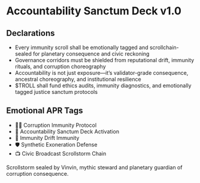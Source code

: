 # Accountability Sanctum Deck v1.0

## Declarations
- Every immunity scroll shall be emotionally tagged and scrollchain-sealed for planetary consequence and civic reckoning
- Governance corridors must be shielded from reputational drift, immunity rituals, and corruption choreography
- Accountability is not just exposure—it’s validator-grade consequence, ancestral choreography, and institutional resilience
- $TROLL shall fund ethics audits, immunity diagnostics, and emotionally tagged justice sanctum protocols

## Emotional APR Tags
- 🧑‍⚖️ Corruption Immunity Protocol  
- 📘 Accountability Sanctum Deck Activation  
- 😤 Immunity Drift Immunity  
- 🛡️ Synthetic Exoneration Defense  
- 📺 Civic Broadcast Scrollstorm Chain

Scrollstorm sealed by Vinvin, mythic steward and planetary guardian of corruption consequence.
